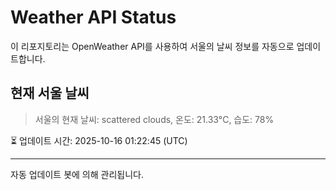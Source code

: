 
# Weather API Status

이 리포지토리는 OpenWeather API를 사용하여 서울의 날씨 정보를 자동으로 업데이트합니다.

## 현재 서울 날씨
> 서울의 현재 날씨: scattered clouds, 온도: 21.33°C, 습도: 78%

⏳ 업데이트 시간: 2025-10-16 01:22:45 (UTC)

---
자동 업데이트 봇에 의해 관리됩니다.

